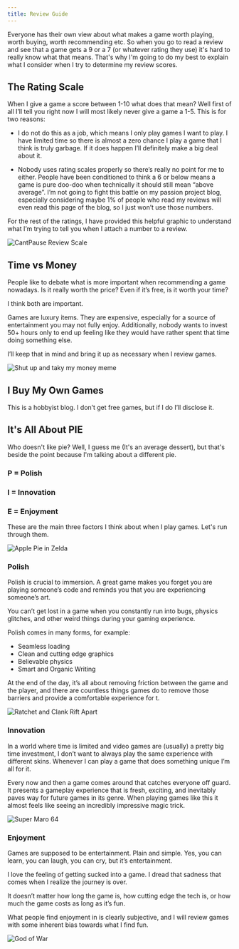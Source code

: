 ```yaml
---
title: Review Guide
---
```

Everyone has their own view about what makes a game worth playing, worth buying, worth recommending etc. So when you go to read a review and see that a game gets a 9 or a 7 (or whatever rating they use) it's hard to really know what that means. That's why I'm going to do my best to explain what I consider when I try to determine my review scores.

## The Rating Scale

When I give a game a score between 1-10 what does that mean? Well first of all I’ll tell you right now I will most likely never give a game a 1-5. This is for two reasons:

* I do not do this as a job, which means I only play games I want to play. I have limited time so there is almost a zero chance I play a game that I think is truly garbage. If it does happen I’ll definitely make a big deal about it.


* Nobody uses rating scales properly so there’s really no point for me to either. People have been conditioned to think a 6 or below means a game is pure doo-doo when technically it should still mean “above average”. I’m not going to fight this battle on my passion project blog, especially considering maybe 1% of people who read my reviews will even read this page of the blog, so I just won’t use those numbers.

For the rest of the ratings, I have provided this helpful graphic to understand what I’m trying to tell you when I attach a number to a review.

![CantPause Review Scale](/img/reviewchart.png)

## Time vs Money

People like to debate what is more important when recommending a game nowadays. Is it really worth the price? Even if it’s free, is it worth your time?

I think both are important. 

Games are luxury items. They are expensive, especially for a source of entertainment you may not fully enjoy.  Additionally, nobody wants to invest 50+ hours only to end up feeling like they would have rather spent that time doing something else. 

I’ll keep that in mind and bring it up as necessary when I review games.

![Shut up and taky my money meme](/img/takemymoney.jpg)

## I Buy My Own Games

This is a hobbyist blog. I don’t get free games, but if I do I’ll disclose it.

## It's All About PIE

Who doesn't like pie? Well, I guess me (It's an average dessert), but that's beside the point because I'm talking about a different pie.

### P = Polish

### I = Innovation

### E = Enjoyment

These are the main three factors I think about when I play games. Let's run through them.

![Apple Pie in Zelda](/img/applepiezelda.jpg)

### Polish

Polish is crucial to immersion. A great game makes you forget you are playing someone’s code and reminds you that you are experiencing someone’s art.

You can’t get lost in a game when you constantly run into bugs, physics glitches, and other weird things during your gaming experience. 

Polish comes in many forms, for example:

* Seamless loading
* Clean and cutting edge graphics
* Believable physics
* Smart and Organic Writing

At the end of the day, it’s all about removing friction between the game and the player, and there are countless things games do to remove those barriers and provide a comfortable experience for t.

![Ratchet and Clank Rift Apart](/img/racra_rivet_molonoth.jpg)

### Innovation

In a world where time is limited and video games are (usually) a pretty big time investment, I don’t want to always play the same experience with different skins. Whenever I can play a game that does something unique I’m all for it. 

Every now and then a game comes around that catches everyone off guard. It presents a gameplay experience that is fresh, exciting, and inevitably paves way for future games in its genre. When playing games like this it almost feels like seeing an incredibly impressive magic trick.

![Super Maro 64](/img/super-mario-64.jpg)



### Enjoyment

Games are supposed to be entertainment. Plain and simple. Yes, you can learn, you can laugh, you can cry, but it’s entertainment. 

I love the feeling of getting sucked into a game. I dread that sadness that comes when I realize the journey is over.

It doesn’t matter how long the game is, how cutting edge the tech is, or how much the game costs as long as it’s fun.

What people find enjoyment in is clearly subjective, and I will review games with some inherent bias towards what I find fun.



![God of War](/img/gow_09.jpg)